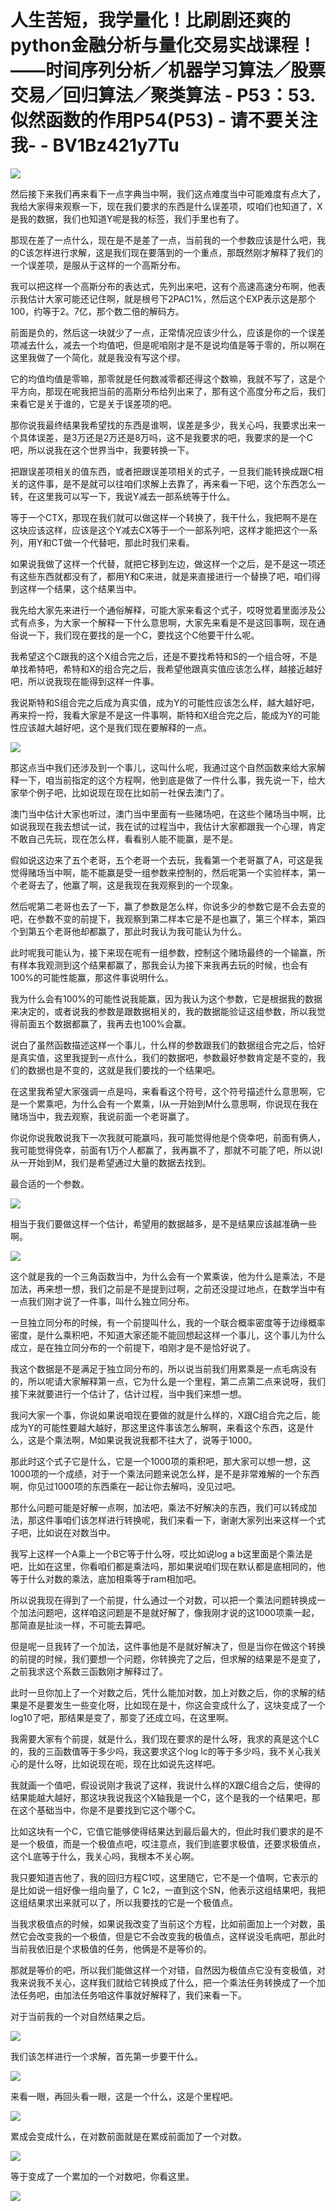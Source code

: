 # 人生苦短，我学量化！比刷剧还爽的python金融分析与量化交易实战课程！——时间序列分析／机器学习算法／股票交易／回归算法／聚类算法 - P53：53.似然函数的作用P54(P53) - 请不要关注我- - BV1Bz421y7Tu

![](img/4923672d3500615f1a94ead18a4b2c7d_0.png)

然后接下来我们再来看下一点字典当中啊，我们这点难度当中可能难度有点大了，我给大家得来观察一下，现在我们要求的东西是什么误差项，哎咱们也知道了，X是我的数据，我们也知道Y呢是我的标签，我们手里也有了。

那现在差了一点什么，现在是不是差了一点，当前我的一个参数应该是什么吧，我的C该怎样进行求解，这是我们现在要落到的一个重点，那既然刚才解释了我们的一个误差项，是服从于这样的一个高斯分布。

我可以把这样一个高斯分布的表达式，先列出来吧，这有个高速高速分布啊，他表示我估计大家可能还记住啊，就是根号下2PAC1%，然后这个EXP表示这是那个100，约等于2。7亿，那个数二倍的解码方。

前面是负的，然后这一块就少了一点，正常情况应该少什么，应该是你的一个误差项减去什么，减去一个均值吧，但是呢咱刚才是不是说均值是等于零的，所以啊在这里我做了一个简化，就是我没有写这个缪。

它的均值均值是零嘛，那零就是任何数减零都还得这个数嘛，我就不写了，这是个平方向，那现在呢我把当前的高斯分布给列出来了，那有这个高度分布之后，我们来看它是关于谁的，它是关于误差项的吧。

那你说我最终结果我希望找的东西是谁啊，误差是多少，我关心吗，我要求出来一个具体误差，是3万还是2万还是8万吗，这不是我要求的吧，我要求的是一个C吧，所以说我在这个世界当中，我要转换一下。

把跟误差项相关的值东西，或者把跟误差项相关的式子，一旦我们能转换成跟C相关的这件事，是不是就可以往咱们求解上去靠了，再来看一下吧，这个东西怎么一转，在这里我可以写一下，我说Y减去一部系统等于什么。

等于一个CTX，那现在我们就可以做这样一个转换了，我干什么，我把啊不是在这块应该这样，应该是这个Y减去CX等于一个一部系列吧，这样才能把这个一系列，用Y和CT做一个代替吧，那此时我们来看。

如果说我做了这样一个代替，就把它移到左边，做这样一个之后，是不是这一项还有这些东西就都没有了，都用Y和C来进，就是来直接进行一个替换了吧，咱们得到这样一个结果，这个结果当中。

我先给大家先来进行一个通俗解释，可能大家来看这个式子，哎呀觉着里面涉及公式有点多，为大家一个解释一下什么意思啊，大家先来看是不是这回事啊，现在通俗说一下，我们现在要找的是一个C，要找这个C他要干什么呢。

我希望这个C跟我的这个X组合完之后，还是不要找希特和S的一个组合呀，不是单找希特吧，希特和X的组合完之后，我希望他跟真实值应该怎么样，越接近越好吧，所以说我现在能得到这样一件事。

我说斯特和S组合完之后成为真实值，成为Y的可能性应该怎么样，越大越好吧，再来捋一捋，我看大家是不是这一件事啊，斯特和X组合完之后，能成为Y的可能性应该越大越好吧，这个是我们现在要解释的一点。



![](img/4923672d3500615f1a94ead18a4b2c7d_2.png)

那这点当中我们还涉及到一个事儿，这叫什么呢，我通过这个自然函数来给大家解释一下，咱当前指定的这个方程啊，他到底是做了一件什么事，我先说一下，给大家举个例子吧，比如说现在现在比如前一社保去澳门了。

澳门当中估计大家也听过，澳门当中里面有一些赌场吧，在这些个赌场当中啊，比如说我现在我去想试一试，我在试的过程当中，我估计大家都跟我一个心理，肯定不敢自己先玩，现在怎么样，看看别人能不能赢，是不是。

假如说这边来了五个老哥，五个老哥一个去玩，我看第一个老哥赢了A，可这是我觉得赌场当中啊，能不能赢是受一组参数来控制的，然后呢第一个实验样本，第一个老哥去了，他赢了啊，这是我现在我观察到的一个现象。

然后呢第二老哥也去了一下，赢了参数是怎么样，你说多少的参数它是不会去变的吧，在参数不变的前提下，我观察到第二样本它是不是也赢了，第三个样本，第四个到第五个老哥他却都赢了，那此时我认为我可能认为什么。

此时呢我可能认为，接下来现在呢有一组参数，控制这个赌场最终的一个输赢，所有样本我观测到这个结果都赢了，那我会认为接下来我再去玩的时候，也会有100%的可能性能赢，那这件事说明什么。

我为什么会有100%的可能性说我能赢，因为我认为这个参数，它是根据我的数据来决定的，或者说我的参数是跟数据相关的，我的数据能验证这组参数，所以我觉得前面五个数据都赢了，我再去也100%会赢。

说白了虽然函数描述这样一个事儿，什么样的参数跟我们的数据组合完之后，恰好是真实值，这里我提到一点什么，我们的数据吧，参数最好参数肯定是不变的，我们的数据也是不变的，这就是我们要找的一个结果吧。

在这里我希望大家强调一点是吗，来看看这个符号，这个符号描述什么意思啊，它是一个累乘吧，为什么会有一个累乘，I从一开始到M什么意思啊，你说现在我在赌场当中，我去观察，我说前面一个老哥赢了。

你说你说我敢说我下一次我就可能赢吗，我可能觉得他是个侥幸吧，前面有俩人，我可能觉得侥幸，前面有1万个人都赢了，我再赢不了，那就不可能了吧，所以说I从一开始到M，我们是希望通过大量的数据去找到。

最合适的一个参数。

![](img/4923672d3500615f1a94ead18a4b2c7d_4.png)

相当于我们要做这样一个估计，希望用的数据越多，是不是结果应该越准确一些啊。

![](img/4923672d3500615f1a94ead18a4b2c7d_6.png)

这个就是我的一个三角函数当中，为什么会有一个累乘诶，他为什么是乘法，不是加法，再来想一想，我们之前是不是提到过啊，之前还没提过地点，在数学当中有一点我们刚才说了一件事，叫什么独立同分布。

一旦独立同分布的时候，有一个前提叫什么，我的一个联合概率密度等于边缘概率密度，是什么乘积吧，不知道大家还能不能回想起这样一个事儿，这个事儿为什么成立，是在独立同分布的一个前提下，咱刚才是不是恰好说了。

我这个数据是不是满足于独立同分布的，所以说当前我们用累乘是一点毛病没有的，所以呢请大家解释第一点，它为什么是一个里程，第二点第二点来说呀，我们接下来就要进行一个估计了，估计过程，当中我们来想一想。

我问大家一个事，你说如果说咱现在要做的就是什么样的，X跟C组合完之后，能成为Y的可能性要越大越好，那这里这件事该怎么解啊，来看这个东西，这是什么，这是个乘法啊，M如果说我说我都不往大了，说等于1000。

那此时这个式子它是什么，它是一个1000项的乘积吧，那大家可以想一想，这1000项的一个成绩，对于一个乘法问题来说怎么样，是不是非常难解的一个东西啊，你见过1000项的东西乘在一起让你去解吗，没见过吧。

那什么问题可能是好解一点啊，加法吧，乘法不好解决的东西，我们可以转成加法，那这件事咱们该怎样进行转换呢，我们来看一下，谢谢大家列出来这样一个式子吧，比如说在对数当中。

我写上这样一个A乘上一个B它等于什么呀，哎比如说log a b这里面是个乘法是吧，比如在这里，你看咱们都是乘法吗，那如果说咱们现在默认都是底相同的，他等于什么对数的乘法，底加相乘等于ram相加吧。

所以说我现在得到了一个前提，什么通过一个对数，可以把一个乘法问题转换成一个加法问题吧，这样咱这问题是不是就好解了，像我刚才说的这1000项乘一起，那简直是扯淡一样，不可能去算吧。

但是呢一旦我转了一个加法，这件事他是不是就好解决了，但是当你在做这个转换的前提的时候，我们要想一个问题，你转换完了之后，但求解的结果是不是变了，之前我求这个系数三函数刚才解释过了。

此时一旦你加上了一个对数之后，凭什么能加对数，加上对数之后，你的求解的结果是不是要发生一些变化呀，比如现在是十，你这会变成什么了，这块变成了一个log10了吧，那结果是变了，那变了还成立吗，在这里啊。

我需要大家有个前提，就是什么，我们现在要求的是什么呀，我求的真是这个LC的，我的三函数值等于多少吗，我这要求这个log lc的等于多少吗，我不关心我关心的是什么呀，比如说现在呃，现在比如说先这样吧。

我就画一个值吧，假设说刚才我说了这样，我说什么样的X跟C组合之后，使得的结果能越大越好，那这块我说我这个X轴我是一个C，这个是我的一个结果吧，那在这个基础当中，你是不是要找到它这个哪个C。

比如这块有一个C，它值它能够使得结果达到最后最大的，但此时我们要求的是不是一个极值，而是一个极值点吧，哎注意点，我们到底要求极值，还要求极值点，这个L底等于什么，我关心吗，我根本不关心啊。

我只要知道吉他了，我的回归方程C1哎，这里随它，它不是一个值啊，它表示的是比如说一组好像一组向量了，C 1c2，一直到这个SN，他表示这组结果吧，我把这组结果求出来就可以了，所以我要找的它是一个极值点。

当我求极值点的时候，如果说我改变了当前这个方程，比如前面加上一个对数，虽然它会改变我的一个极值，但是它不会改变我的极值点，这样说没毛病吧，那此时当前我依旧是个求极值的任务，他俩是不是等价的。

那就是等价的吧，所以我们能做这样一个对错，自然因为极值点它没有变极值，对我来说我不关心，这样我们就给它转换成了什么，把一个乘法任务转换成了一个加法任务吧，由加法任务咱这件事就好解释了，我们来看一下。

对于当前我的一个对自然结果之后。

![](img/4923672d3500615f1a94ead18a4b2c7d_8.png)

我们该怎样进行一个求解，首先第一步要干什么。

![](img/4923672d3500615f1a94ead18a4b2c7d_10.png)

来看一眼，再回头看一眼，这是一个什么，这是个里程吧。

![](img/4923672d3500615f1a94ead18a4b2c7d_12.png)

累成会变成什么，在对数前面就是在累成前面加了一个对数。

![](img/4923672d3500615f1a94ead18a4b2c7d_14.png)

等于变成了一个累加的一个对数吧，你看这里。

![](img/4923672d3500615f1a94ead18a4b2c7d_16.png)